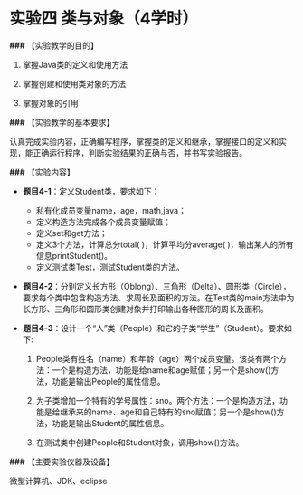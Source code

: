 # 实验四 类与对象（4学时）

**###** 【实验教学的目的】

1.  掌握Java类的定义和使用方法

2.  掌握创建和使用类对象的方法

3.  掌握对象的引用

**###** 【实验教学的基本要求】

认真完成实验内容，正确编写程序，掌握类的定义和继承，掌握接口的定义和实现，能正确运行程序，判断实验结果的正确与否，并书写实验报告。

**###** 【实验内容】

- **题目4-1**：定义Student类，要求如下：
  - 私有化成员变量name，age，math,java；
  - 定义构造方法完成各个成员变量赋值；
  - 定义set和get方法；
  - 定义3个方法，计算总分total( )，计算平均分average( )，输出某人的所有信息printStudent()。
  - 定义测试类Test，测试Student类的方法。

- **题目4-2**：分别定义长方形（Oblong）、三角形（Delta）、圆形类（Circle），要求每个类中包含构造方法、求周长及面积的方法。在Test类的main方法中为长方形、三角形和圆形类创建对象并打印输出各种图形的周长及面积。

- **题目4-3**：设计一个“人”类（People）和它的子类“学生”（Student）。要求如下:
  1)  People类有姓名（name）和年龄（age）两个成员变量。该类有两个方法：一个是构造方法，功能是给name和age赋值；另一个是show()方法，功能是输出People的属性信息。

  1)  为子类增加一个特有的学号属性：sno。两个方法：一个是构造方法，功能是给继承来的name、age和自己特有的sno赋值；另一个是show()方法，功能是输出Student的属性信息。

  1)  在测试类中创建People和Student对象，调用show()方法。


**###** 【主要实验仪器及设备】

微型计算机、JDK、eclipse
